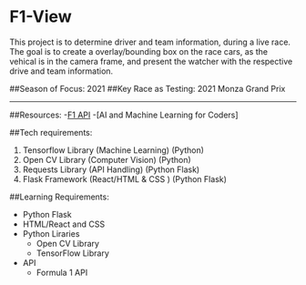 # F1-View
This project is to determine driver and team information, during a live race. The goal is to create a overlay/bounding box on the race cars, as the vehical is in the camera frame, and present the watcher with the respective drive and team information.

##Season of Focus: 2021
##Key Race as Testing: 2021 Monza Grand Prix

---

##Resources:
-[F1 API](https://www.postman.com/maintenance-astronomer-29796265/workspace/f1-api/documentation/19328871-63c4a82c-ae84-4a24-a58b-bd8a408b1c4e)
-[AI and Machine Learning for Coders]



##Tech requirements:
1. Tensorflow Library (Machine Learning) (Python)
2. Open CV Library (Computer Vision) (Python)
3. Requests Library (API Handling) (Python Flask)
4. Flask Framework (React/HTML & CSS ) (Python Flask)

##Learning Requirements:
- Python Flask
- HTML/React and CSS
- Python Liraries
  - Open CV Library
  - TensorFlow Library
- API
  - Formula 1 API

